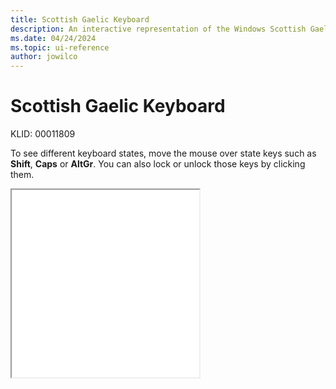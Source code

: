 ```yaml
---
title: Scottish Gaelic Keyboard
description: An interactive representation of the Windows Scottish Gaelic keyboard. To see different keyboard states, click or move the mouse over the state keys.
ms.date: 04/24/2024
ms.topic: ui-reference
author: jowilco
---
```


# Scottish Gaelic Keyboard

KLID: 00011809

To see different keyboard states, move the mouse over state keys such as **Shift**, **Caps** or **AltGr**. You can also lock or unlock those keys by clicking them.

<iframe src="kbdgae.html" height="300"></iframe>
